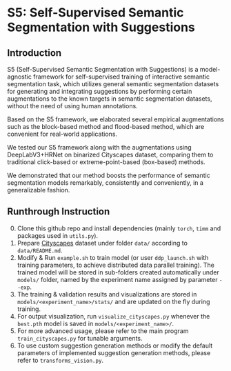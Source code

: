 # S5: Self-Supervised Semantic Segmentation with Suggestions

## Introduction

S5 (Self-Supervised Semantic Segmentation with Suggestions) is a model-agnostic framework for self-supervised training of interactive semantic segmentation task, which utilizes general semantic segmentation datasets for generating and integrating suggestions by performing certain augmentations to the known targets in semantic segmentation datasets, without the need of using human annotations.

Based on the S5 framework, we elaborated several empirical augmentations such as the block-based method and flood-based method, which are convenient for real-world applications.

We tested our S5 framework along with the augmentations using DeepLabV3+HRNet on binarized Cityscapes dataset, comparing them to traditional click-based or extreme-point-based (box-based) methods.

We demonstrated that our method boosts the performance of semantic segmentation models remarkably, consistently and conveniently, in a generalizable fashion.

## Runthrough Instruction

0. Clone this github repo and install dependencies (mainly `torch`, `timm` and packages used in `utils.py`).
1. Prepare [Cityscapes](https://www.cityscapes-dataset.com/) dataset under folder `data/` according to `data/README.md`.
2. Modify & Run `example.sh` to train model (or user  `ddp_launch.sh` with training parameters, to achieve distributed data parallel training). The trained model will be stored in sub-folders created automatically under `models/` folder, named by the experiment name assigned by parameter `--exp`.
3. The training & validation results and visualizations are stored in `models/<experiment_name>/stats/` and are updated on the fly during training.
4. For output visualization, run `visualize_cityscapes.py` whenever the `best.pth` model is saved in `models/<experiment_name>/`.
5. For more advanced usage, please refer to the main program `train_cityscapes.py` for tunable arguments.
6. To use custom suggestion generation methods or modify the default parameters of implemented suggestion generation methods, please refer to `transforms_vision.py`.